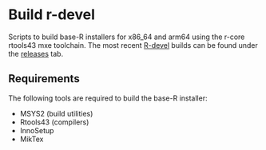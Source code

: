# Build r-devel

Scripts to build base-R installers for x86_64 and arm64 using the r-core rtools43 mxe toolchain. The most recent [R-devel](https://cloud.r-project.org/src/base-prerelease/) builds can be found under the [releases](https://github.com/r-windows/r-devel/releases) tab.

## Requirements

The following tools are required to build the base-R installer:

 - MSYS2 (build utilities)
 - Rtools43 (compilers)
 - InnoSetup
 - MikTex
